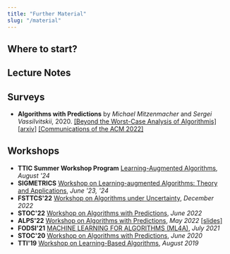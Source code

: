```yaml
---
title: "Further Material"
slug: "/material"
---
```


## Where to start?

## Lecture Notes

## Surveys

- **Algorithms with Predictions** by _Michael Mitzenmacher_ and _Sergei Vassilvitskii_, 2020. [[Beyond the Worst-Case Analysis of Algorithmis]](https://www.cambridge.org/core/books/beyond-the-worstcase-analysis-of-algorithms/8A8128BBF7FC2857471E9CA52E69AC21) [[arxiv]](https://arxiv.org/pdf/2006.09123.pdf)
[[Communications of the ACM 2022]](https://dl.acm.org/doi/10.1145/3528087) 

## Workshops

- **TTIC Summer Workshop Program** [Learning-Augmented Algorithms](https://www.ttic.edu/summer-workshop-2024/), _August '24_
- **SIGMETRICS** [Workshop on Learning-augmented Algorithms: Theory and Applications](https://learning-augmented-algorithms.github.io/), _June '23, '24_
- **FSTTCS'22** [Workshop on Algorithms under Uncertainty](https://sites.google.com/view/fsttcs22-algo-workshop?pli=1), _December 2022_
- **STOC'22** [Workshop on Algorithms with Predictions](https://theory.stanford.edu/~sergei/stoc2022alps.html), _June 2022_
- **ALPS'22** [Workshop on Algorithms with Predictions](https://alps2022.epfl.ch/), _May 2022_ [[slides]](https://alps2022.epfl.ch/schedule/)
- **FODSI'21** [MACHINE LEARNING FOR ALGORITHMS (ML4A)](https://fodsi.us/ml4a.html), _July 2021_
- **STOC'20** [Workshop on Algorithms with Predictions](https://www.mit.edu/~vakilian/stoc-workshop.html), _June 2020_
- **TTI'19** [Workshop on Learning-Based Algorithms](http://www.mit.edu/~vakilian/ttic-workshop.html), _August 2019_
